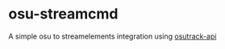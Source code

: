 # osu-streamcmd
A simple osu to streamelements integration using [osutrack-api](https://github.com/Ameobea/osutrack-api?tab=readme-ov-file)
